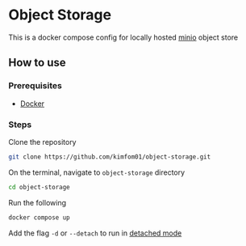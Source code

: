 # Object Storage

This is a docker compose config for locally hosted [minio](https://min.io) object store

## How to use

### Prerequisites

- [Docker](https://www.docker.com)

### Steps

Clone the repository

```sh
git clone https://github.com/kimfom01/object-storage.git
```

On the terminal, navigate to `object-storage` directory

```sh
cd object-storage
```

Run the following

```sh
docker compose up
```

Add the flag `-d` or `--detach` to run in [detached mode](https://docs.docker.com/reference/cli/docker/compose/up)
